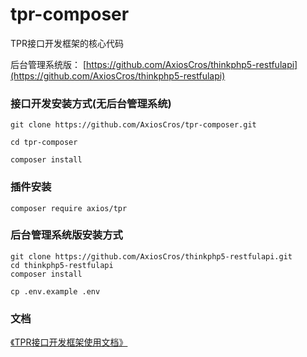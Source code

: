 # tpr-composer
TPR接口开发框架的核心代码

后台管理系统版： 
[https://github.com/AxiosCros/thinkphp5-restfulapi](https://github.com/AxiosCros/thinkphp5-restfulapi)

### 接口开发安装方式(无后台管理系统)
``` shell
git clone https://github.com/AxiosCros/tpr-composer.git

cd tpr-composer 

composer install

```

### 插件安装
``` shell
composer require axios/tpr
```

### 后台管理系统版安装方式
``` shell
git clone https://github.com/AxiosCros/thinkphp5-restfulapi.git
cd thinkphp5-restfulapi
composer install

cp .env.example .env
```

### 文档
[《TPR接口开发框架使用文档》](http://www.kancloud.cn/axios/tpr)